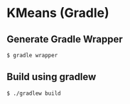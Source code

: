 # KMeans (Gradle)

## Generate Gradle Wrapper

```
$ gradle wrapper
```

## Build using gradlew

```
$ ./gradlew build
```
